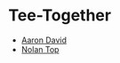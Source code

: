 # Tee-Together
* [Aaron David](https://github.com/aaron-m-david)
* [Nolan Top](https://github.com/nolan-net) 
